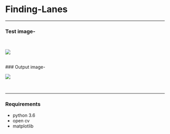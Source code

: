 # Finding-Lanes
---

### Test image-
<br>

![](test_image.png)


<br>
### Output image-
<br>

![](output/img1.png)

<br>

---

### Requirements
* python 3.6 
* open cv
* matplotlib
